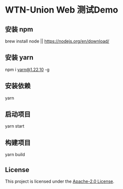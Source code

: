 # WTN-Union Web 测试Demo

## 安装 npm

brew install node || https://nodejs.org/en/download/

## 安装 yarn

npm i yarn@1.22.10 -g

## 安装依赖

yarn

## 启动项目

yarn start

## 构建项目

yarn build

## License

This project is licensed under the [Apache-2.0 License](LICENSE).
